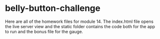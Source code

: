 # belly-button-challenge
Here are all of the homework files for module 14. The index.html file opens the live server view and the static folder contains the code both for the app to run and the bonus file for the gauge.
